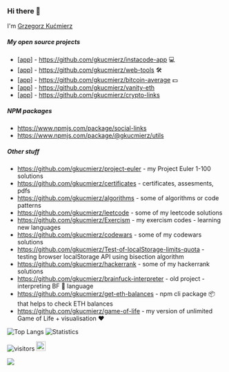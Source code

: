 
### Hi there 👋

I'm [Grzegorz Kućmierz](https://www.github.com/gkucmierz)

##### My open source projects
- [[app](https://instacode.app)] - https://github.com/gkucmierz/instacode-app 💻
- [[app](https://awesome-web-tools.web.app)] - https://github.com/gkucmierz/web-tools 🛠
- [[app](https://btc-average.web.app)] - https://github.com/gkucmierz/bitcoin-average 💵
- [[app](https://gkucmierz.github.io/vanity-eth)] - https://github.com/gkucmierz/vanity-eth
- [[app](https://gkucmierz.github.io/crypto-links)] - https://github.com/gkucmierz/crypto-links

##### NPM packages
- https://www.npmjs.com/package/social-links
- https://www.npmjs.com/package/@gkucmierz/utils

##### Other stuff
- https://github.com/gkucmierz/project-euler - my Project Euler 1-100 solutions
- https://github.com/gkucmierz/certificates - certificates, assesments, pdfs
- https://github.com/gkucmierz/algorithms - some of algorithms or code patterns
- https://github.com/gkucmierz/leetcode - some of my leetcode solutions
- https://github.com/gkucmierz/Exercism - my exercism codes - learning new languages
- https://github.com/gkucmierz/codewars - some of my codewars solutions
- https://github.com/gkucmierz/Test-of-localStorage-limits-quota - testing browser localStorage API using bisection algorithm
- https://github.com/gkucmierz/hackerrank - some of my hackerrank solutions
- https://github.com/gkucmierz/brainfuck-interpreter - old project - interpreting BF 🧠 language
- https://github.com/gkucmierz/get-eth-balances - npm cli package 📦 that helps to check ETH balances
- https://github.com/gkucmierz/game-of-life - my version of unlimited Game of Life + visualisation ❤️

![Top Langs](https://github-readme-stats.vercel.app/api/top-langs/?username=gkucmierz&layout=compact)
![Statistics](https://github-readme-stats.vercel.app/api?username=gkucmierz&show_icons=true)

![visitors](https://komarev.com/ghpvc/?username=gkucmierz&color=blue) [<img src="https://d2fltix0v2e0sb.cloudfront.net/dev-badge.svg" width="22" height="22" alt="Grzegorz Kućmierz's DEV Profile">](https://dev.to/gkucmierz)

<img src="https://projecteuler.net/profile/gkucmierz.png">
